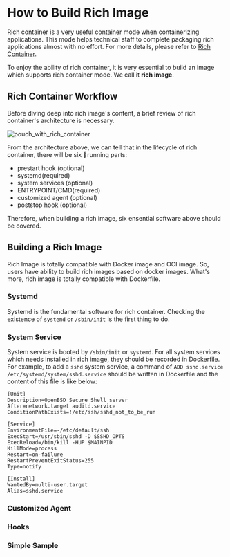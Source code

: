 # How to Build Rich Image

Rich container is a very useful container mode when containerizing 
applications. This mode helps technical staff to complete packaging rich
applications almost with no effort. For more details, please refer to
[Rich Container](./pouch_with_rich_container.md).

To enjoy the ability of rich container, it is very essential to build an image
which supports rich container mode. We call it **rich image**.

## Rich Container Workflow

Before diving deep into rich image's content, a brief review of rich
container's architecture is necessary.

![pouch_with_rich_container](../static_files/pouch_with_rich_container.png)

From the architecture above, we can tell that in the lifecycle of rich
container, there will be six running parts:

* prestart hook (optional)
* systemd(required)
* system services (optional)
* ENTRYPOINT/CMD(required)
* customized agent (optional)
* poststop hook (optional)

Therefore, when building a rich image, six ensential software above should be
covered.

## Building a Rich Image

Rich Image is totally compatible with Docker image and OCI image. So, users
have ability to build rich images based on docker images. What's more, rich
image is totally compatible with Dockerfile.

### Systemd

Systemd is the fundamental software for rich container. Checking the existence
of `systemd` or `/sbin/init` is the first thing to do. 

### System Service

System service is booted by `/sbin/init` or `systemd`. For all system services
which needs installed in rich image, they should be recorded in Dockerfile.
For example, to add a `sshd` system service, a command of 
`ADD sshd.service /etc/systemd/system/sshd.service` should be written in
Dockerfile and the content of this file is like below:

```
[Unit]
Description=OpenBSD Secure Shell server
After=network.target auditd.service
ConditionPathExists=!/etc/ssh/sshd_not_to_be_run

[Service]
EnvironmentFile=-/etc/default/ssh
ExecStart=/usr/sbin/sshd -D $SSHD_OPTS
ExecReload=/bin/kill -HUP $MAINPID
KillMode=process
Restart=on-failure
RestartPreventExitStatus=255
Type=notify

[Install]
WantedBy=multi-user.target
Alias=sshd.service
```


### Customized Agent

### Hooks


### Simple Sample


